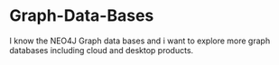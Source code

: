 # Graph-Data-Bases
I know the NEO4J Graph data bases and i want to explore more graph databases including cloud and desktop products.

